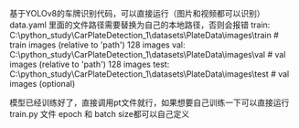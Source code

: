 基于YOLOv8的车牌识别代码，可以直接运行（图片和视频都可以识别）
data.yaml 里面的文件路径需要替换为自己的本地路径，否则会报错
train: C:\python_study\CarPlateDetection_1\datasets\PlateData\images\train  # train images (relative to 'path') 128 images
val: C:\python_study\CarPlateDetection_1\datasets\PlateData\images\val  # val images (relative to 'path') 128 images
test:  C:\python_study\CarPlateDetection_1\datasets\PlateData\images\test # val images (optional)

模型已经训练好了，直接调用pt文件就行，如果想要自己训练一下可以直接运行train.py 文件
epoch 和 batch size都可以自己定义
